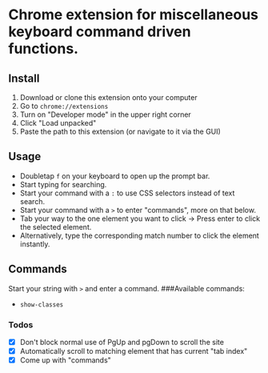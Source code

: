 # Chrome extension for miscellaneous keyboard command driven functions.

## Install
1. Download or clone this extension onto your computer
2. Go to `chrome://extensions`
3. Turn on "Developer mode" in the upper right corner
4. Click "Load unpacked"
5. Paste the path to this extension (or navigate to it via the GUI)

## Usage
* Doubletap `f` on your keyboard to open up the prompt bar.
* Start typing for searching.
* Start your command with a `:` to use CSS selectors instead of text search.
* Start your command with a `>` to enter "commands", more on that below.
* Tab your way to the one element you want to click -> Press enter to click the selected element.
* Alternatively, type the corresponding match number to click the element instantly.

## Commands
Start your string with `>` and enter a command.
###Available commands:
* `show-classes`

### Todos
- [x] Don't block normal use of PgUp and pgDown to scroll the site
- [x] Automatically scroll to matching element that has current "tab index"
- [x] Come up with "commands"
